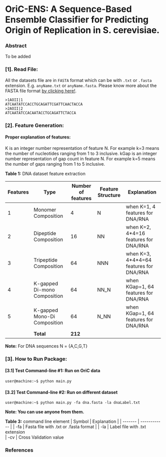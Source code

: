 #  OriC-ENS: A Sequence-Based Ensemble Classifier for Predicting Origin of Replication in S. cerevisiae.

### Abstract
To be added
### [1]. Read File:
All the datasets file are in `FASTA` format which can be with `.txt` or `.fasta` extension. E.g. `anyName.txt` or  `anyName.fasta`. Please know more about the FASTA file format [by clicking here!](https://en.wikipedia.org/wiki/FASTA_format).

```
>1AOII|1
ATCAATATCCACCTGCAGATTCGATTCAACTACCA
>2AOII|2
ATCAATATCCACAATACCTGCAGATTCTACCA
```

### [2]. Feature Generation:

#### Proper explanation of features: 
K is an integer number representation of feature N. For example k=3 means the number of nucleotides ranging from 1 to 3 inclusive.
kGap is an integer number representation of gap count in feature N. For example k=5 means the number of gaps ranging from 1 to 5 inclusive.

**Table 1:**  DNA dataset feature extraction

| Features  | Type  | Number of features  | Feature Structure  | Explanation  |
| --------- | ----- | ------------------- | ------------------ | ------------ |
| 1 | Monomer Composition  | 4  | N | when K=1, 4 features for DNA/RNA | 
| 2 | Dipeptide Composition  | 16  | NN | when K=2, 4\*4=16 features for DNA/RNA | 
| 3 | Tripeptide Composition  | 64  | NNN | when K=3, 4\*4\*4=64 features for DNA/RNA | 
| 4 | K-gapped Di-mono Composition  | 64  | NN_N | when KGap=1, 64 features for DNA/RNA |
| 5 | K-gapped Mono-Di Composition  | 64  | N_NN | when KGap=1, 64 features for DNA/RNA |
|  | **Total**  | **212**  |  |  |

**Note:** For DNA sequences N = {A,C,G,T}


### [3]. How to Run Package:

#### [3.1] Test Command-line #1: Run on OriC data
```console
user@machine:~$ python main.py
```

#### [3.2] Test Command-line #2: Run on different dataset
```console
user@machine:~$ python main.py -fa dna.fasta -la dnaLabel.txt
```

**Note: You can use anyone from them.**

**Table 3:**  command line element
| Symbol  | Explanation  |
| ------- | ------------ |
| -fa | Fasta file with .txt or .fasta format  |
| -la | Label file with .txt extension  
| -cv | Cross Validation value 



### References












